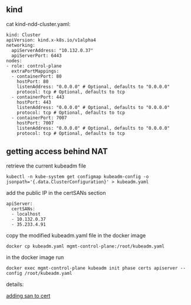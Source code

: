## kind

cat kind-ndd-cluster.yaml:

```
kind: Cluster
apiVersion: kind.x-k8s.io/v1alpha4
networking:
  apiServerAddress: "10.132.0.37"
  apiServerPort: 6443
nodes:
- role: control-plane
  extraPortMappings:
  - containerPort: 80
    hostPort: 80
    listenAddress: "0.0.0.0" # Optional, defaults to "0.0.0.0"
    protocol: tcp # Optional, defaults to tcp
  - containerPort: 443
    hostPort: 443
    listenAddress: "0.0.0.0" # Optional, defaults to "0.0.0.0"
    protocol: tcp # Optional, defaults to tcp
  - containerPort: 7007
    hostPort: 7007
    listenAddress: "0.0.0.0" # Optional, defaults to "0.0.0.0"
    protocol: tcp # Optional, defaults to tcp
```

## getting access behind NAT

retrieve the current kubeadm file

```
kubectl -n kube-system get configmap kubeadm-config -o jsonpath='{.data.ClusterConfiguration}' > kubeadm.yaml
```

add the public IP in the certSANs section

```
apiServer:
  certSANs:
  - localhost
  - 10.132.0.37
  - 35.233.4.91
```

copy the modified kubeadm.yaml file in the docker image

```
docker cp kubeadm.yaml mgmt-control-plane:/root/kubeadm.yaml
```

in the docker image run

```
docker exec mgmt-control-plane kubeadm init phase certs apiserver --config /root/kubeadm.yaml
```

details:

[adding san to cert](https://blog.scottlowe.org/2019/07/30/adding-a-name-to-kubernetes-api-server-certificate/)